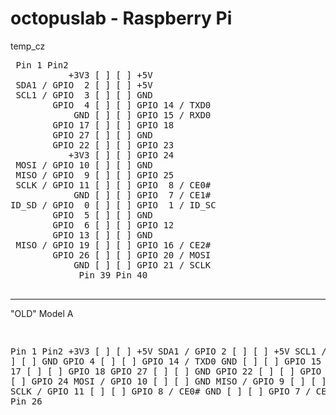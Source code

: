 # octopuslab - Raspberry Pi
temp_cz

<pre>
 Pin 1 Pin2
           +3V3 [ ] [ ] +5V
 SDA1 / GPIO  2 [ ] [ ] +5V
 SCL1 / GPIO  3 [ ] [ ] GND
        GPIO  4 [ ] [ ] GPIO 14 / TXD0
            GND [ ] [ ] GPIO 15 / RXD0
        GPIO 17 [ ] [ ] GPIO 18
        GPIO 27 [ ] [ ] GND
        GPIO 22 [ ] [ ] GPIO 23
           +3V3 [ ] [ ] GPIO 24
 MOSI / GPIO 10 [ ] [ ] GND
 MISO / GPIO  9 [ ] [ ] GPIO 25
 SCLK / GPIO 11 [ ] [ ] GPIO  8 / CE0#
            GND [ ] [ ] GPIO  7 / CE1#
ID_SD / GPIO  0 [ ] [ ] GPIO  1 / ID_SC
        GPIO  5 [ ] [ ] GND
        GPIO  6 [ ] [ ] GPIO 12
        GPIO 13 [ ] [ ] GND
 MISO / GPIO 19 [ ] [ ] GPIO 16 / CE2#
        GPIO 26 [ ] [ ] GPIO 20 / MOSI
            GND [ ] [ ] GPIO 21 / SCLK
             Pin 39 Pin 40                
             
</pre>

<hr />
"OLD" Model A
<pre>

Pin 1 Pin2
           +3V3 [ ] [ ] +5V
 SDA1 / GPIO  2 [ ] [ ] +5V
 SCL1 / GPIO  3 [ ] [ ] GND
        GPIO  4 [ ] [ ] GPIO 14 / TXD0
            GND [ ] [ ] GPIO 15 / RXD0
        GPIO 17 [ ] [ ] GPIO 18
        GPIO 27 [ ] [ ] GND
        GPIO 22 [ ] [ ] GPIO 23
           +3V3 [ ] [ ] GPIO 24
 MOSI / GPIO 10 [ ] [ ] GND
 MISO / GPIO  9 [ ] [ ] GPIO 25
 SCLK / GPIO 11 [ ] [ ] GPIO  8 / CE0#
            GND [ ] [ ] GPIO  7 / CE1#
             Pin 25 Pin 26
</pre>             
             
             

